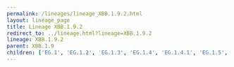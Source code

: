 ```yaml
---
permalink: /lineages/lineage_XBB.1.9.2.html
layout: lineage_page
title: Lineage XBB.1.9.2
redirect_to: ../lineage.html?lineage=XBB.1.9.2
lineage: XBB.1.9.2
parent: XBB.1.9
children: ['EG.1', 'EG.1.2', 'EG.1.3', 'EG.1.4', 'EG.1.4.1', 'EG.1.5', 'EG.1.6', 'EG.1.8', 'EG.2', 'EG.4', 'EG.4.2', 'EG.4.3', 'EG.4.4', 'EG.5', 'EG.5.1', 'EG.5.1.1', 'EG.5.1.2', 'EG.5.1.3', 'EG.5.1.4', 'EG.5.1.5', 'EG.5.1.6', 'EG.5.2', 'EG.5.2.1', 'EG.5.2.2', 'EG.5.2.3', 'EG.6', 'EG.6.1', 'EG.7', 'EG.8', 'EG.9.1', 'EG.10', 'EG.10.1', 'EG.11', 'EG.12', 'XBB.1.9.2']
---
```

